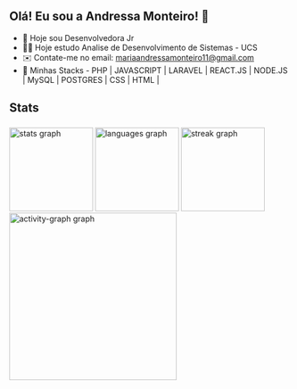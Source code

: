 ## Olá! Eu sou a Andressa Monteiro! 👋

- 🔭 Hoje sou Desenvolvedora Jr
- 🧑‍🎓 Hoje estudo Analise de Desenvolvimento de Sistemas - UCS
- ✉️ Contate-me no email: mariaandressamonteiro11@gmail.com
- 📖 Minhas Stacks - PHP | JAVASCRIPT | LARAVEL | REACT.JS | NODE.JS | MySQL | POSTGRES | CSS | HTML |

<h2 align="left">Stats</h2>

###

<div align="left">
  <img src="https://github-readme-stats.vercel.app/api?username=devAndressa&hide_title=false&hide_rank=false&show_icons=true&include_all_commits=true&count_private=true&disable_animations=false&theme=gruvbox_light&locale=en&hide_border=false&order=1" height="150" alt="stats graph"  />
  <img src="https://github-readme-stats.vercel.app/api/top-langs?username=devAndressa&locale=en&hide_title=false&layout=compact&card_width=320&langs_count=5&theme=gruvbox_light&hide_border=false&order=2" height="150" alt="languages graph"  />
  <img src="https://streak-stats.demolab.com?user=devAndressa&locale=en&mode=daily&theme=dracula&hide_border=false&border_radius=5&order=3" height="150" alt="streak graph"  />
  <img src="https://github-readme-activity-graph.vercel.app/graph?username=devAndressa&radius=16&theme=gruvbox&area=true&order=5" height="300" alt="activity-graph graph"  />
</div>

###

